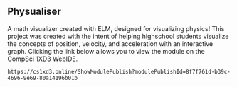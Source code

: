 ## Physualiser
A math visualizer created with ELM, designed for visualizing physics!
This project was created with the intent of helping highschool students visualize the concepts of position, velocity, and acceleration with an interactive graph. Clicking the link below allows you to view the module on the CompSci 1XD3 WebIDE. 
```
https://cs1xd3.online/ShowModulePublish?modulePublishId=8f7f761d-b39c-4696-9e69-80a14196b01b
